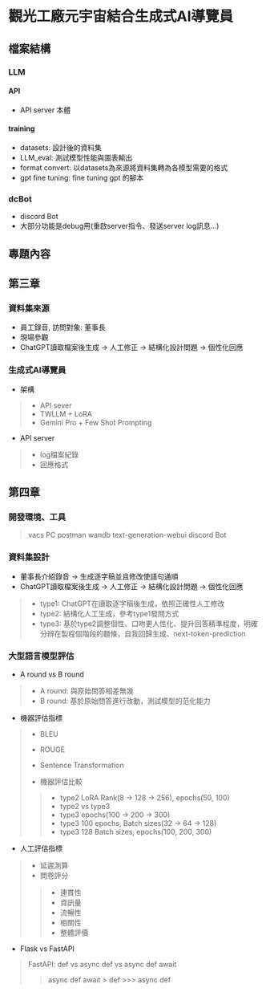 # 觀光工廠元宇宙結合生成式AI導覽員

## 檔案結構

### LLM

#### API

* API server 本體

#### training

* datasets: 設計後的資料集
* LLM_eval: 測試模型性能與圖表輸出
* format convert: 以datasets為來源將資料集轉為各模型需要的格式
* gpt fine tuning: fine tuning gpt 的腳本

### dcBot

* discord Bot
* 大部分功能是debug用(重啟server指令、發送server log訊息...)

## 專題內容

## 第三章

### 資料集來源

* 員工錄音, 訪問對象: 董事長
* 現場參觀
* ChatGPT讀取檔案後生成 -> 人工修正 -> 結構化設計問題 -> 個性化回應

### 生成式AI導覽員

* 架構

> * API sever
> * TWLLM + LoRA
> * Gemini Pro + Few Shot Prompting

* API server

> * log檔案紀錄
> * 回應格式

## 第四章

### 開發環境、工具

> vacs
> PC
> postman
> wandb
> text-generation-webui
> discord Bot

### 資料集設計

* 董事長介紹錄音 -> 生成逐字稿並且修改使語句通順
* ChatGPT讀取檔案後生成 -> 人工修正 -> 結構化設計問題 -> 個性化回應

> * type1: ChatGPT在讀取逐字稿後生成，依照正確性人工修改
> * type2: 結構化人工生成，參考type1發問方式
> * type3: 基於type2調整個性、口吻更人性化、提升回答精準程度，明確分辨在製程個階段的麵條，自我回歸生成、next-token-prediction

### 大型語言模型評估

* A round vs B round

> * A round: 與原始問答相差無幾
> * B round: 基於原始問答進行改動，測試模型的范化能力

* 機器評估指標

> * BLEU
> * ROUGE
> * Sentence Transformation
>
> * 機器評估比較
>>
>>* type2 LoRA Rank(8 -> 128 -> 256), epochs(50, 100)
>>* type2 vs type3
>>* type3 epochs(100 -> 200 -> 300)
>>* type3 100 epochs, Batch sizes(32 -> 64 -> 128)
>>* type3 128 Batch sizes, epochs(100, 200, 300)

* 人工評估指標

> * 延遲測算
> * 問卷評分
>
>> * 連貫性
>> * 資訊量
>> * 流暢性
>> * 相關性
>> * 整體評價

* Flask vs FastAPI

> FastAPI: def vs async def vs async def await
>> async def await > def >>> async def
